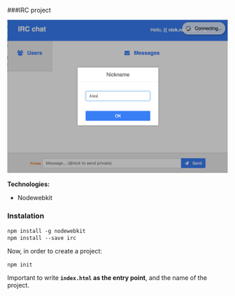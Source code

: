 ###IRC project

![](./screenshot.png)

**Technologies:**

- Nodewebkit


### Instalation

```
npm install -g nodewebkit
npm install --save irc
```

Now, in order to create a project:

```
npm init
```
Important to write **`index.html` as the entry point**, and the name of the project.